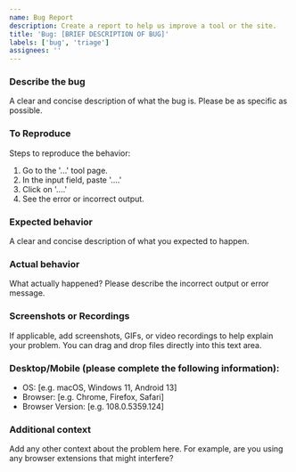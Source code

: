 ```yaml
---
name: Bug Report
description: Create a report to help us improve a tool or the site.
title: 'Bug: [BRIEF DESCRIPTION OF BUG]'
labels: ['bug', 'triage']
assignees: ''
---
```


### **Describe the bug**

A clear and concise description of what the bug is. Please be as specific as possible.

### **To Reproduce**

Steps to reproduce the behavior:

1. Go to the '...' tool page.
2. In the input field, paste '....'
3. Click on '....'
4. See the error or incorrect output.

### **Expected behavior**

A clear and concise description of what you expected to happen.

### **Actual behavior**

What actually happened? Please describe the incorrect output or error message.

### **Screenshots or Recordings**

If applicable, add screenshots, GIFs, or video recordings to help explain your problem. You can drag and drop files directly into this text area.

### **Desktop/Mobile (please complete the following information):**

- OS: [e.g. macOS, Windows 11, Android 13]
- Browser: [e.g. Chrome, Firefox, Safari]
- Browser Version: [e.g. 108.0.5359.124]

### **Additional context**

Add any other context about the problem here. For example, are you using any browser extensions that might interfere?
